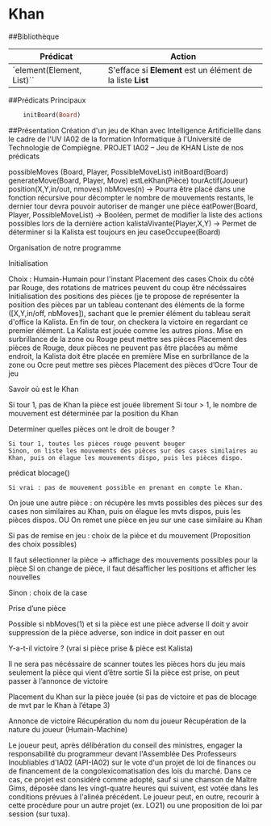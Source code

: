 # Khan

##Bibliothèque

Prédicat | Action
------------ | -------------
`element(Element, List)`` | S'efface si **Element** est un élément de la liste **List**

##Prédicats Principaux

```prolog
	initBoard(Board)
```

##Présentation
Création d'un jeu de Khan avec Intelligence Artificiellle dans le cadre de l'UV IA02 de la formation Informatique à l'Université de Technologie de Compiègne.
PROJET IA02 – Jeu de KHAN
Liste de nos prédicats

possibleMoves (Board, Player, PossibleMoveList)
initBoard(Board)
generateMove(Board, Player, Move)
estLeKhan(Pièce)
tourActif(Joueur)
position(X,Y,in/out, nmoves)
nbMoves(n) → Pourra être placé dans une fonction récursive pour décompter le nombre de mouvements restants, le dernier tour devra pouvoir autoriser de manger une pièce
eatPower(Board, Player, PossibleMoveList) → Booléen, permet de modifier la liste des actions possibles lors de la dernière action
kalistaVivante(Player,X,Y) → Permet de déterminer si la Kalista est toujours en jeu
caseOccupee(Board)


Organisation de notre programme

Initialisation

Choix : Humain-Humain pour l'instant
Placement des cases
Choix du côté par Rouge, des rotations de matrices peuvent du coup être nécéssaires
Initialisation des positions des pièces (je te propose de représenter la position des pièces par un tableau contenant des éléments de la forme ([X,Y,in/off, nbMoves]), sachant que le premier élément du tableau serait d'office la Kalista. En fin de tour, on checkera la victoire en regardant ce premier élément. La Kalista est jouée comme les autres pions.
Mise en surbrillance de la zone ou Rouge peut mettre ses pièces
Placement des pièces de Rouge, deux pièces ne peuvent pas être placées au même endroit, la Kalista doit être placée en première
Mise en surbrillance de la zone ou Ocre peut mettre ses pièces
Placement des pièces d’Ocre
Tour de jeu

Savoir où est le Khan

Si tour 1, pas de Khan la pièce est jouée librement
Si tour > 1, le nombre de mouvement est déterminée par la position du Khan

Determiner quelles pièces ont le droit de bouger ?

	Si tour 1, toutes les pièces rouge peuvent bouger
	Sinon, on liste les mouvements des pièces sur des cases similaires au Khan, puis on élague les mouvements dispo, puis les pièces dispo.

prédicat blocage()

	Si vrai : pas de mouvement possible en prenant en compte le Khan.
On joue une autre pièce : on récupère les mvts possibles des pièces sur des cases non similaires au Khan, puis on élague les mvts dispos, puis les pièces dispos.
OU
On remet une pièce en jeu sur une case similaire au Khan

Si pas de remise en jeu : choix de la pièce et du mouvement (Proposition des choix possibles)

Il faut sélectionner la pièce → affichage des mouvements possibles pour la pièce
Si on change de pièce, il faut désafficher les positions et afficher les nouvelles

Sinon : choix de la case

Prise d’une pièce

Possible si nbMoves(1) et si la pièce est une pièce adverse
Il doit y avoir suppression de la pièce adverse, son indice in doit passer en out

Y-a-t-il victoire ? (vrai si pièce prise & pièce est Kalista)

Il ne sera pas nécéssaire de scanner toutes les pièces hors du jeu mais seulement la pièce qui vient d’être sortie
Si la pièce est prise, on peut passer à l’annonce de victoire

Placement du Khan sur la pièce jouée (si pas de victoire et pas de blocage de mvt par le Khan à l’étape 3)

Annonce de victoire
Récupération du nom du joueur
Récupération de la nature du joueur (Humain-Machine)

Le joueur peut, après délibération du conseil des ministres, engager la responsabilité
du  programmeur  devant  l'Assemblée  Des Professeurs Inoubliables d'IA02 (API-IA02) sur le
vote d'un  projet  de  loi  de  finances  ou  de  financement  de  la  congolexicomatisation
des lois du marché. Dans ce  cas,  ce  projet est considéré comme adopté, sauf si une
chanson de Maître Gims, déposée dans les vingt-quatre  heures  qui  suivent,  est  votée
dans  les  conditions  prévues  à  l'alinéa  précédent. Le  joueur  peut,  en  outre,
recourir  à  cette  procédure  pour  un  autre projet (ex. LO21) ou une proposition de
loi par session (sur tuxa).
